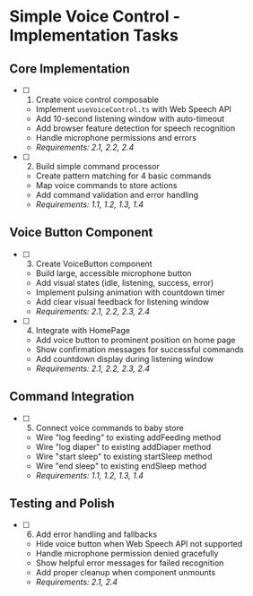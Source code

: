 # Simple Voice Control - Implementation Tasks

## Core Implementation

- [ ] 1. Create voice control composable

  - Implement `useVoiceControl.ts` with Web Speech API
  - Add 10-second listening window with auto-timeout
  - Add browser feature detection for speech recognition
  - Handle microphone permissions and errors
  - _Requirements: 2.1, 2.2, 2.4_

- [ ] 2. Build simple command processor
  - Create pattern matching for 4 basic commands
  - Map voice commands to store actions
  - Add command validation and error handling
  - _Requirements: 1.1, 1.2, 1.3, 1.4_

## Voice Button Component

- [ ] 3. Create VoiceButton component

  - Build large, accessible microphone button
  - Add visual states (idle, listening, success, error)
  - Implement pulsing animation with countdown timer
  - Add clear visual feedback for listening window
  - _Requirements: 2.1, 2.2, 2.3, 2.4_

- [ ] 4. Integrate with HomePage
  - Add voice button to prominent position on home page
  - Show confirmation messages for successful commands
  - Add countdown display during listening window
  - _Requirements: 2.1, 2.2, 2.3, 2.4_

## Command Integration

- [ ] 5. Connect voice commands to baby store
  - Wire "log feeding" to existing addFeeding method
  - Wire "log diaper" to existing addDiaper method
  - Wire "start sleep" to existing startSleep method
  - Wire "end sleep" to existing endSleep method
  - _Requirements: 1.1, 1.2, 1.3, 1.4_

## Testing and Polish

- [ ] 6. Add error handling and fallbacks
  - Hide voice button when Web Speech API not supported
  - Handle microphone permission denied gracefully
  - Show helpful error messages for failed recognition
  - Add proper cleanup when component unmounts
  - _Requirements: 2.1, 2.4_
